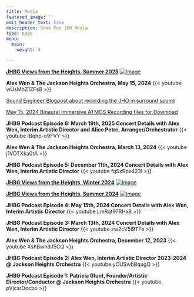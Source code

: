 ```yaml
---
title: Media
featured_image: ''
omit_header_text: true
description: Some Fun JHO Media
type: page
menu:
  main:
    weight: 4

---
```


**[JHBG Views from the Heights, Summer 2025](https://www.jhbg.org/wp-content/uploads/2025/05/JHBG-Summer2025-DigitalVersion.pdf)**
[![Image](/images/2025/JHBG_Heights_May_2025.png)](https://www.jhbg.org/wp-content/uploads/2025/05/JHBG-Summer2025-DigitalVersion.pdf)

**Alex Wen & The Jackson Heights Orchestra, May 15, 2024**
{{< youtube wUsMhZ1ZFs8 >}}

[Sound Engineer Blogpost about recording the JHO in surround sound](https://www.extralarge.nyc/writings/2024/6/11/from-stereo-to-immersive-a-case-study-in-modern-orchestral-recording)

[May 15, 2024 Binaural Immersive ATMOS Recording files for Download](https://drive.google.com/drive/folders/1hKwguWRi9amnl9GENufPBbaBsoqfmkYK?usp=sharing)

**JHBG Podcast Episode 6: March 19th, 2025 Concert Details with Alex Wen, Interim Artistic Director and Alice Petre, Arranger/Orchestrator**
{{< youtube IBqhp-o9FVY >}}

**Alex Wen & The Jackson Heights Orchestra, March 13, 2024**
{{< youtube j1VOTXka0tA >}}

**JHBG Podcast Episode 5: December 11th, 2024 Concert Details with Alex Wen, Interim Artistic Director**
{{< youtube fqSxRpx423I >}}

**[JHBG Views from the Heights, Winter 2024](https://www.jhbg.org/wp-content/uploads/2024/11/Views-Winter-24.pdf)**
[![Image](/images/2024/JHBG_Heights_Nov_2024.png)](https://www.jhbg.org/wp-content/uploads/2024/11/Views-Winter-24.pdf)

**[JHBG Views from the Heights, Summer 2024](https://www.jhbg.org/wp-content/uploads/2024/05/JHBG-Summer2024-ONLINE.pdf)**
[![Image](/images/2024/JHBG_Heights_May_2024.png)](https://www.jhbg.org/wp-content/uploads/2024/05/JHBG-Summer2024-ONLINE.pdf)

**JHBG Podcast Episode 4: May 15th, 2024 Concert Details with Alex Wen, Interim Artistic Director**
{{< youtube LmRqt97RHx8 >}}

**JHBG Podcast Episode 3: March 13th, 2024 Concert Details with Alex Wen, Interim Artistic Director**
{{< youtube zw2cV5l9TFo >}}

**Alex Wen & The Jackson Heights Orchestra, December 12, 2023**
{{< youtube XshBwhdJ5CQ >}}

**JHBG Podcast Episode 2: Alex Wen, Interim Artistic Director 2023-2024 @
Jackson Heights Orchestra**
{{< youtube yCUSwbBqugQ >}}

**JHBG Podcast Episode 1: Patricia Glunt, Founder/Artistic Director/Conductor @
Jackson Heights Orchestra**
{{< youtube pVjcsrDocbo >}}

